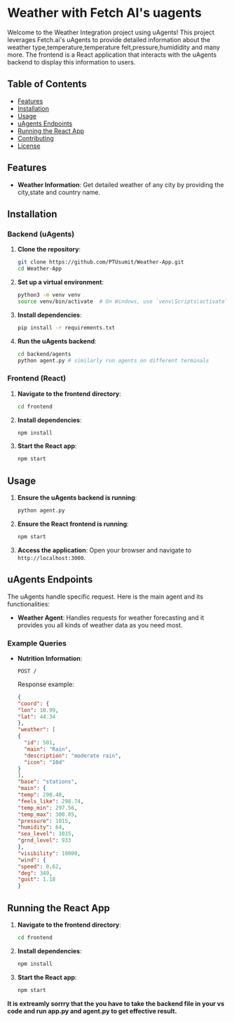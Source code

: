 # Weather with Fetch AI's uagents
Welcome to the Weather Integration project using uAgents! This project leverages Fetch.ai's uAgents to provide detailed information about the weather type,temperature,temperature felt,pressure,humididity and many more. The frontend is a React application that interacts with the uAgents backend to display this information to users.

## Table of Contents

- [Features](#features)
- [Installation](#installation)
- [Usage](#usage)
- [uAgents Endpoints](#uagents-endpoints)
- [Running the React App](#running-the-react-app)
- [Contributing](#contributing)
- [License](#license)

## Features

- **Weather Information**: Get detailed weather of any city by providing the city,state and country name.

## Installation

### Backend (uAgents)

1. **Clone the repository**:
    ```bash
    git clone https://github.com/PTUsumit/Weather-App.git
    cd Weather-App
    ```

2. **Set up a virtual environment**:
    ```bash
    python3 -m venv venv
    source venv/bin/activate  # On Windows, use `venv\Scripts\activate`
    ```

3. **Install dependencies**:
    ```bash
    pip install -r requirements.txt
    ```

4. **Run the uAgents backend**:
    ```bash
    cd backend/agents
    python agent.py # similarly run agents on different terminals
    ```

### Frontend (React)

1. **Navigate to the frontend directory**:
    ```bash
    cd frontend
    ```

2. **Install dependencies**:
    ```bash
    npm install
    ```

3. **Start the React app**:
    ```bash
    npm start
    ```

## Usage

1. **Ensure the uAgents backend is running**:
    ```bash
    python agent.py
    ```

2. **Ensure the React frontend is running**:
    ```bash
    npm start
    ```

3. **Access the application**:
    Open your browser and navigate to `http://localhost:3000`.

## uAgents Endpoints

The uAgents handle specific request. Here is the main agent and its functionalities:

- **Weather Agent**: Handles requests for weather forecasting and it provides you all kinds of weather data as you need most.

### Example Queries

- **Nutrition Information**: 
    ```
    POST /
    ```
    Response example:
    ```json
    {
  "coord": {
    "lon": 10.99,
    "lat": 44.34
  },
  "weather": [
    {
      "id": 501,
      "main": "Rain",
      "description": "moderate rain",
      "icon": "10d"
    }
  ],
  "base": "stations",
  "main": {
    "temp": 298.48,
    "feels_like": 298.74,
    "temp_min": 297.56,
    "temp_max": 300.05,
    "pressure": 1015,
    "humidity": 64,
    "sea_level": 1015,
    "grnd_level": 933
  },
  "visibility": 10000,
  "wind": {
    "speed": 0.62,
    "deg": 349,
    "gust": 1.18
  }
    ```

## Running the React App

1. **Navigate to the frontend directory**:
    ```bash
    cd frontend
    ```

2. **Install dependencies**:
    ```bash
    npm install
    ```

3. **Start the React app**:
    ```bash
    npm start
    ```
 **It is extreamly sorrry that the you have to take the backend file in your vs code and run app.py and agent.py to get effective result.**
